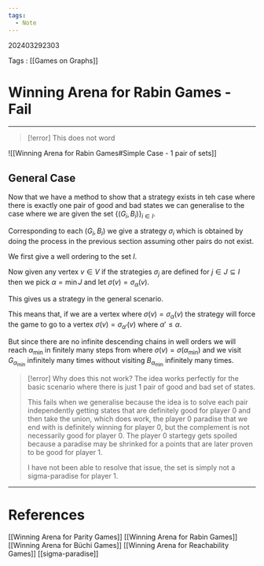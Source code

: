 ```yaml
---
tags:
  - Note
---
```

202403292303

Tags : [[Games on Graphs]]
# Winning Arena for Rabin Games - Fail
---
>[!error] This does not word

![[Winning Arena for Rabin Games#Simple Case - 1 pair of sets]]
## General Case
Now that we have a method to show that a strategy exists in teh case where there is exactly one pair of good and bad states we can generalise to the case where we are given the set $\{(G_i, B_i)\}_{i\in I}$.

Corresponding to each $(G_i, B_i)$ we give a strategy $\sigma_i$ which is obtained by doing the process in the previous section assuming other pairs do not exist.

We first give a well ordering to the set $I$.

Now given any vertex $v\in V$ if the strategies $\sigma_j$ are defined for $j\in J\subseteq I$ then we pick $\alpha = \min J$ and let $\sigma(v) = \sigma_\alpha(v)$.

This gives us a strategy in the general scenario.

This means that, if we are a vertex where $\sigma(v) = \sigma_{\alpha}(v)$ the strategy will force the game to go to a vertex $\sigma(v) = \sigma_{\alpha'}(v)$ where $\alpha' \leq \alpha$.

But since there are no infinite descending chains in well orders we will reach $\alpha_{\min}$ in finitely many steps from where $\sigma(v) = \sigma(\alpha_\min)$ and we visit $G_{\alpha_\min}$ infinitely many times without visiting $B_{\alpha_\min}$ infinitely many times.

>[!error] Why does this not work?
>The idea works perfectly for the basic scenario where there is just 1 pair of good and bad set of states.
>
>This fails when we generalise because the idea is to solve each pair independently getting states that are definitely good for player 0 and then take the union, which does work, the player 0 paradise that we end with is definitely winning for player 0, but the complement is not necessarily good for player 0. The player 0 startegy gets spoiled because a paradise may be shrinked for a points that are later proven to be good for player 1. 
>
>I have not been able to resolve that issue, the set is simply not a sigma-paradise for player 1. 

---
# References
[[Winning Arena for Parity Games]]
[[Winning Arena for Rabin Games]]
[[Winning Arena for Büchi Games]]
[[Winning Arena for Reachability Games]]
[[sigma-paradise]]
